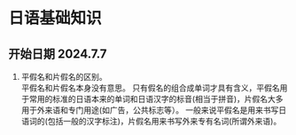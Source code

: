 # 日语基础知识 
## 开始日期 2024.7.7
1.  平假名和片假名的区别。  
   平假名和片假名本身没有意思。 只有假名的组合成单词才具有含义，平假名用于常用的标准的日语本来的单词和日语汉字的标音(相当于拼音)，片假名大多用于外来语和专门用途(如广告，公共标志等）。 一般来说平假名是用来书写日语词的(包括一般的汉字标注)，片假名用来书写外来专有名词(所谓外来语)。
